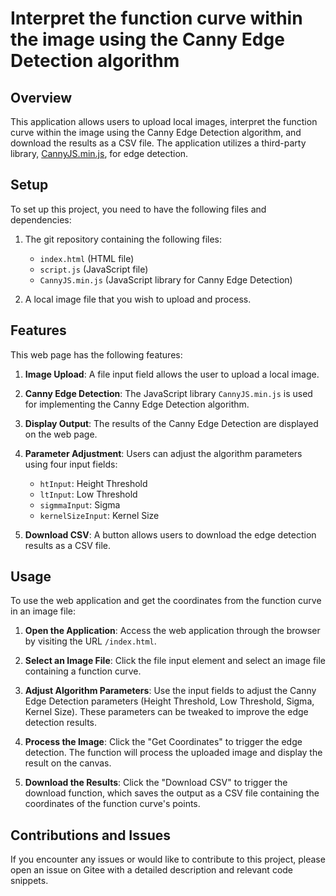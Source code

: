 # Interpret the function curve within the image using the Canny Edge Detection algorithm

## Overview

This application allows users to upload local images, interpret the function curve within the image using the Canny Edge Detection algorithm, and download the results as a CSV file. The application utilizes a third-party library, [CannyJS.min.js](https://github.com/hamada147/CannyJS), for edge detection.

## Setup

To set up this project, you need to have the following files and dependencies:

1. The git repository containing the following files:
    - `index.html` (HTML file)
    - `script.js` (JavaScript file)
    - `CannyJS.min.js` (JavaScript library for Canny Edge Detection)

2. A local image file that you wish to upload and process.

## Features

This web page has the following features:

1. **Image Upload**: A file input field allows the user to upload a local image.

2. **Canny Edge Detection**: The JavaScript library `CannyJS.min.js` is used for implementing the Canny Edge Detection algorithm.

3. **Display Output**: The results of the Canny Edge Detection are displayed on the web page.

4. **Parameter Adjustment**: Users can adjust the algorithm parameters using four input fields:
    - `htInput`: Height Threshold
    - `ltInput`: Low Threshold
    - `sigmmaInput`: Sigma
    - `kernelSizeInput`: Kernel Size

5. **Download CSV**: A button allows users to download the edge detection results as a CSV file.

## Usage

To use the web application and get the coordinates from the function curve in an image file:

1. **Open the Application**:
   Access the web application through the browser by visiting the URL `/index.html`.

2. **Select an Image File**:
   Click the file input element and select an image file containing a function curve.

3. **Adjust Algorithm Parameters**:
   Use the input fields to adjust the Canny Edge Detection parameters (Height Threshold, Low Threshold, Sigma, Kernel Size). These parameters can be tweaked to improve the edge detection results.

4. **Process the Image**:
   Click the "Get Coordinates" to trigger the edge detection. The function will process the uploaded image and display the result on the canvas.

5. **Download the Results**:
   Click the "Download CSV" to trigger the download function, which saves the output as a CSV file containing the coordinates of the function curve's points.

## Contributions and Issues

If you encounter any issues or would like to contribute to this project, please open an issue on Gitee with a detailed description and relevant code snippets.
